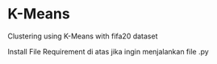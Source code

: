 # K-Means
Clustering using K-Means with fifa20 dataset

Install File Requirement di atas jika ingin menjalankan file .py 
